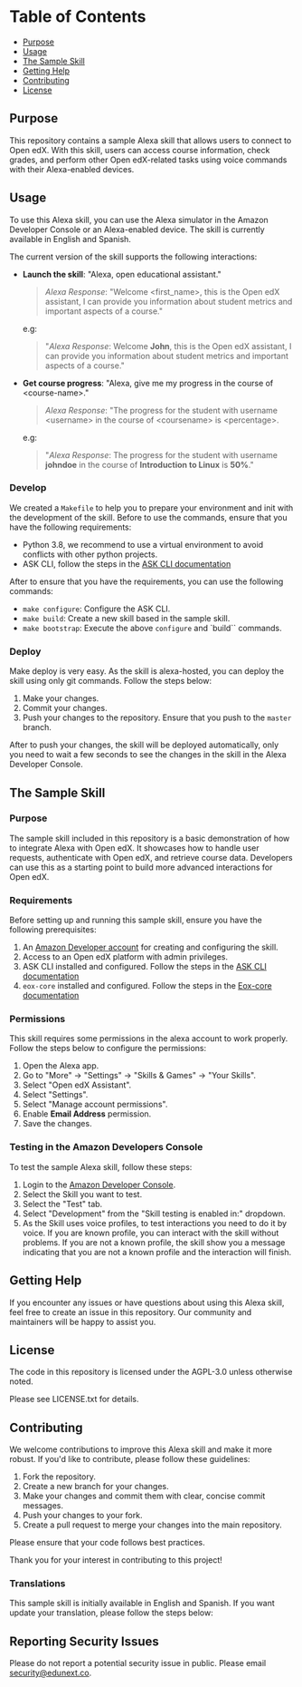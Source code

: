 # Table of Contents

- [Purpose](#purpose)
- [Usage](#usage)
- [The Sample Skill](#the-sample-skill)
- [Getting Help](#getting-help)
- [Contributing](#contributing)
- [License](#license)

## Purpose

This repository contains a sample Alexa skill that allows users to connect to
Open edX. With this skill, users can access course information, check grades,
and perform other Open edX-related tasks using voice commands with their
Alexa-enabled devices.

## Usage

To use this Alexa skill, you can use the Alexa simulator in the Amazon
Developer Console or an Alexa-enabled device. The skill is currently available
in English and Spanish.

The current version of the skill supports the following interactions:

- **Launch the skill**: "Alexa, open educational assistant."

  > _Alexa Response_: "Welcome \<first_name\>, this is the Open edX assistant,
  > I can provide you information about student metrics and important aspects
  > of a course."

  e.g:

  > "_Alexa Response_: Welcome **John**, this is the Open edX assistant, I can
  > provide you information about student metrics and important aspects of a
  > course."

- **Get course progress**: "Alexa, give me my progress in the course of
  \<course-name\>."

  > _Alexa Response_: "The progress for the student with
  > username \<username\> in the course of \<coursename\> is \<percentage\>.

  e.g:

  > "_Alexa Response_: The progress for the student with username **johndoe**
  > in the course of **Introduction to Linux** is **50%**."

### Develop

We created a `Makefile` to help you to prepare your environment and init with
the development of the skill. Before to use the commands, ensure that you have
the following requirements:

- Python 3.8, we recommend to use a virtual environment to avoid conflicts with other python projects.
- ASK CLI, follow the steps in the [ASK CLI documentation](./docs/1-ask-cli.md)

After to ensure that you have the requirements, you can use the following
commands:

- `make configure`: Configure the ASK CLI.
- `make build`: Create a new skill based in the sample skill.
- `make bootstrap`: Execute the above `configure` and `build`` commands.

### Deploy

Make deploy is very easy. As the skill is alexa-hosted, you can deploy the skill using only git commands. Follow the steps below:

1. Make your changes.
2. Commit your changes.
3. Push your changes to the repository. Ensure that you push to the `master` branch.

After to push your changes, the skill will be deployed automatically, only you need to wait a few seconds to see the changes in the skill in the Alexa Developer Console.

## The Sample Skill

### Purpose

The sample skill included in this repository is a basic demonstration of how to
integrate Alexa with Open edX. It showcases how to handle user requests,
authenticate with Open edX, and retrieve course data. Developers can use this
as a starting point to build more advanced interactions for Open edX.

### Requirements

Before setting up and running this sample skill, ensure you have the following
prerequisites:

1. An [Amazon Developer account](https://developer.amazon.com/) for creating
   and configuring the skill.
2. Access to an Open edX platform with admin privileges.
3. ASK CLI installed and configured. Follow the steps in the
   [ASK CLI documentation](./docs/1-ask-cli.md)
4. `eox-core` installed and configured. Follow the steps in the
   [Eox-core documentation](./docs/2-eox-core.md)

### Permissions

This skill requires some permissions in the alexa account to work properly.
Follow the steps below to configure the permissions:

1. Open the Alexa app.
2. Go to "More" → "Settings" → "Skills & Games" → "Your Skills".
3. Select "Open edX Assistant".
4. Select "Settings".
5. Select "Manage account permissions".
6. Enable **Email Address** permission.
7. Save the changes.

### Testing in the Amazon Developers Console

To test the sample Alexa skill, follow these steps:

1. Login to the [Amazon Developer Console](https://developer.amazon.com/alexa/console/ask).
2. Select the Skill you want to test.
3. Select the "Test" tab.
4. Select "Development" from the "Skill testing is enabled in:" dropdown.
5. As the Skill uses voice profiles, to test interactions you need to do it by
   voice. If you are known profile, you can interact with the skill without
   problems. If you are not a known profile, the skill show you a message
   indicating that you are not a known profile and the interaction will finish.

## Getting Help

If you encounter any issues or have questions about using this Alexa skill,
feel free to create an issue in this repository. Our community and maintainers
will be happy to assist you.

## License

The code in this repository is licensed under the AGPL-3.0 unless otherwise
noted.

Please see LICENSE.txt for details.

## Contributing

We welcome contributions to improve this Alexa skill and make it more robust.
If you'd like to contribute, please follow these guidelines:

1. Fork the repository.
2. Create a new branch for your changes.
3. Make your changes and commit them with clear, concise commit messages.
4. Push your changes to your fork.
5. Create a pull request to merge your changes into the main repository.

Please ensure that your code follows best practices.

Thank you for your interest in contributing to this project!

### Translations

This sample skill is initially available in English and Spanish. If you want
update your translation, please follow the steps below:

## Reporting Security Issues

Please do not report a potential security issue in public. Please email <security@edunext.co>.
